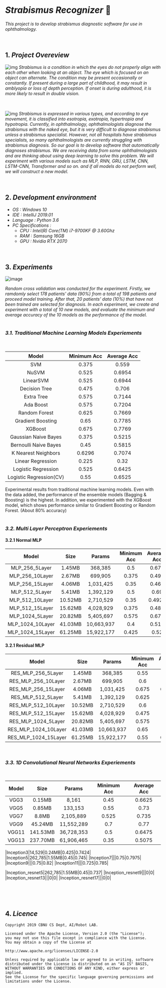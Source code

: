 # *Strabismus Recognizer* 👀
*This project is to develop strabismus diagnostic software for use in ophthalmology.*
<br><br><br>

## 1. *Project Overeview*
![img](https://www.aao.org/image.axd?id=f0a526af-52f3-4edb-a4a5-a5d9ba8386a7&t=636486437122700000)
*Strabismus is a condition in which the eyes do not properly align with each other when looking at an object. The eye which is focused on an object can alternate. The condition may be present occasionally or constantly. If present during a large part of childhood, it may result in amblyopia or loss of depth perception. If onset is during adulthood, it is more likely to result in double vision.*
<br><br><br>

![img](http://morancore.utah.edu/wp-content/uploads/2017/08/hu_assessment_003.jpg)
*Strabismus is expressed in various types, and according to eye movement, it is classified into esotropia, exotropia, hypertropia and hypotropia. Currently, in ophthalmology, ophthalmologists diagnose the strabismus with the naked eye, but it is very difficult to diagnose strabismus unless a strabismus specialist. However, not all hospitals have strabismus specialists, so many ophthalmologists are currently struggling with strabismus diagnosis. So our goal is to develop software that automatically diagnoses strabismus. We are receiving data from some ophthalmologists and are thinking about using deep learning to solve this problem. We will experiment with various models such as MLP, RNN, GRU, LSTM, CNN, LSTM-CNN, Transformer and so on. and if all models do not perform well, we will construct a new model.*
<br><br><br>

##  2. *Development environment*
* *OS : Windows 10*
* *IDE : IntelliJ 2019.01*
* *Language : Python 3.6*
* *PC Specifications :*
  * *CPU : Intel(R) Core(TM) i7-9700KF @ 3.60Ghz*
  * *RAM : Samsung 16GB*
  * *GPU : Nvidia RTX 2070*
<br><br><br>

##  3. *Experiments*

![image](https://user-images.githubusercontent.com/38183241/70560563-2d915900-1bcc-11ea-8dfd-b1f908dfdd67.png)

*Random cross validation was conducted for the experiment. 
Firstly, we ramdomly select 178 patients' data (90%) 
from a total of 198 patients and proceed model training. 
After that, 20 patients' data (10%) that have not been trained are selected for diagnosis. 
In each experiment, we create and experiment with a total of 10 new models, 
and evaluate the minimum and average accuracy of the 10 models as the 
performance of the model.* 
<br><br>


### *3.1. Traditional Machine Learning Models Experiements*
<br>

|Model|Minimum Acc|Average Acc|
|:---:|:---:|:---:|
|SVM|0.375|0.559|
|NuSVM|0.525|0.6954|
|LinearSVM|0.525|0.6944|
|Decision Tree|0.475|0.706|
|Extra Tree|0.575|0.7144|
|Ada Boost|0.575|0.7204|
|Random Forest|0.625|0.7669|
|Gradient Boosting|0.65|0.7785|
|XGBoost|0.675|0.7769|
|Gaussian Naive Bayes|0.375|0.5215|
|Bernoulli Naive Bayes|0.45|0.5815|
|K Nearest Neighbors|0.6296|0.7074|
|Linear Regression|0.225|0.32|
|Logistic Regression|0.525|0.6425|
|Logistic Regression(CV)|0.55|0.6525|



Experimental results from traditional machine learning models. 
Even with the data added, the performance of the ensemble models 
(Bagging & Boosting) is the highest. In addition, we experimented 
with the XGBoost model, which shows performance similar 
to Gradient Boosting or Random Forest. (About 80% accuracy)
<br><br>


### *3.2. Multi Layer Perceptron Experiements*

#### 3.2.1 Normal MLP
|Model|Size|Params|Minimum Acc|Average Acc|
|:---:|:---:|:---:|:---:|:---:|
|MLP_256_5Layer|1.45MB|368,385|0.5|0.675|
|MLP_256_10Layer|2.67MB|699,905|0.375|0.495|
|MLP_256_15Layer|4.06MB|1,031,425|0.35|0.469|
|MLP_512_5Layer|5.41MB|1,392,129|0.5|0.69|
|MLP_512_10Layer|10.52MB|2,710,529|0.35|0.4925|
|MLP_512_15Layer|15.62MB|4,028,929|0.375|0.485|
|MLP_1024_5Layer|20.82MB|5,405,697|0.575|0.675|
|MLP_1024_10Layer|41.03MB|10,663,937|0.4|0.514|
|MLP_1024_15Layer|61.25MB|15,922,177|0.425|0.52|

#### 3.2.1 Residual MLP
|Model|Size|Params|Minimum Acc|Average Acc|
|:---:|:---:|:---:|:---:|:---:|
|RES_MLP_256_5Layer|1.45MB|368,385|0.55|0.664|
|RES_MLP_256_10Layer|2.67MB|699,905|0.6|0.712|
|RES_MLP_256_15Layer|4.06MB|1,031,425|0.675|0.7274|
|RES_MLP_512_5Layer|5.41MB|1,392,129|0.625|0.715|
|RES_MLP_512_10Layer|10.52MB|2,710,529|0.6|0.72|
|RES_MLP_512_15Layer|15.62MB|4,028,929|0.475|0.68|
|RES_MLP_1024_5Layer|20.82MB|5,405,697|0.575|0.695|
|RES_MLP_1024_10Layer|41.03MB|10,663,937|0.65|0.725|
|RES_MLP_1024_15Layer|61.25MB|15,922,177|0.55|0.6624|


<br>

### *3.3. 1D Convolutional Neural Networks Experiements*
<br>

|Model|Size|Params|Minimum Acc|Average Acc|
|:---:|:---:|:---:|:---:|:---:|
|VGG3|0.15MB|8,161|0.45|0.6625|
|VGG5|0.85MB|133,153|0.55|0.73|
|VGG7|8.8MB|2,105,889|0.525|0.735|
|VGG9|45.24MB|11,552,289|0.7|0.77|
|VGG11|141.53MB|36,728,353|0.5|0.6475|
|VGG13|237.70MB|61,906,465|0.35|0.5075|

|Inception3|14,529|0.24MB|0.425|0.7424|
|Inception5|262,785|1.55MB|0.45|0.745|
|Inception7|||0.75|0.7975|
|Inception9|||0.75|0.82|
|Inception11|||0.725|0.785|

|Inception_resnet5|262,785|1.55MB|0.45|0.737|
|Inception_resnet9|||0|0|
|Inception_resnet13|||0|0|
|Inception_resnet17|||0|0|








<br><br><br>


## 4. *Licence*

    Copyright 2019 CBNU CS Dept, AI/Robot LAB.

    Licensed under the Apache License, Version 2.0 (the "License");
    you may not use this file except in compliance with the License.
    You may obtain a copy of the License at

    http://www.apache.org/licenses/LICENSE-2.0

    Unless required by applicable law or agreed to in writing, software
    distributed under the License is distributed on an "AS IS" BASIS,
    WITHOUT WARRANTIES OR CONDITIONS OF ANY KIND, either express or implied.
    See the License for the specific language governing permissions and
    limitations under the License.
